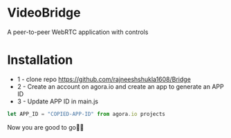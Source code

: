 # VideoBridge
A peer-to-peer WebRTC application with controls

# Installation
* 1 - clone repo https://github.com/rajneeshshukla1608/Bridge
* 2 - Create an account on agora.io and create an app to generate an APP ID
* 3 - Update APP ID in main.js
```javascript
let APP_ID = "COPIED-APP-ID" from agora.io projects
```
Now you are good to go🐱‍🚀


